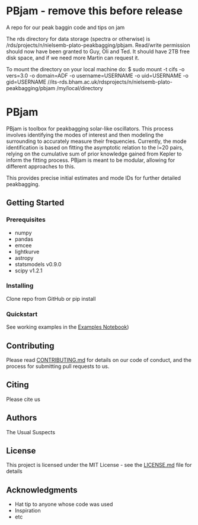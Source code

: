 # PBjam - remove this before release
A repo for our peak baggin code and tips on jam

The rds directory for data storage (spectra or otherwise) is /rds/projects/n/nielsemb-plato-peakbagging/pbjam. Read/write permission should now have been granted to Guy, Oli and Ted. It should have 2TB free disk space, and if we need more Martin can request it.

To mount the directory on your local machine do: 
$ sudo mount -t cifs -o vers=3.0 -o domain=ADF -o username=USERNAME -o uid=USERNAME -o gid=USERNAME //its-rds.bham.ac.uk/rdsprojects/n/nielsemb-plato-peakbagging/pbjam /my/local/directory

# PBjam

PBjam is toolbox for peakbagging solar-like oscillators. This process involves identifying the modes of interest and then modeling the surrounding to accurately measure their frequencies. Currently, the mode identification is based on fitting the asymptotic relation to the l=20 pairs, relying on the cumulative sum of prior knowledge gained from Kepler to inform the fitting process. PBjam is meant to be modular, allowing for different approaches to this. 

This provides precise initial estimates and mode IDs for further detailed peakbagging. 

## Getting Started


### Prerequisites

- numpy
- pandas
- emcee
- lightkurve
- astropy
- statsmodels v0.9.0
- scipy v1.2.1

### Installing

Clone repo from GitHub or pip install

### Quickstart

See working examples in the [Examples Notebook](https://github.com/grd349/PBjam/blob/master/Example.ipynb))

## Contributing

Please read [CONTRIBUTING.md](https://gist.github.com/PurpleBooth/b24679402957c63ec426) for details on our code of conduct, and the process for submitting pull requests to us.

## Citing

Please cite us

## Authors

The Usual Suspects

## License

This project is licensed under the MIT License - see the [LICENSE.md](LICENSE.md) file for details

## Acknowledgments

* Hat tip to anyone whose code was used
* Inspiration
* etc
